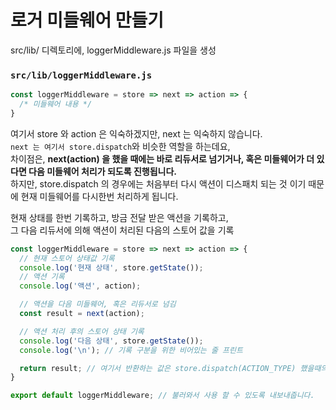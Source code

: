 # 로거 미들웨어 만들기
src/lib/ 디렉토리에, loggerMiddleware.js 파일을 생성

### **`src/lib/loggerMiddleware.js`**

```javascript
const loggerMiddleware = store => next => action => {
  /* 미들웨어 내용 */
}
```
여기서 store 와 action 은 익숙하겠지만, next 는 익숙하지 않습니다.  
`next 는 여기서 store.dispatch`와 비슷한 역할을 하는데요,  
차이점은, **next(action) 을 했을 때에는 바로 리듀서로 넘기거나, 혹은 미들웨어가 더 있다면 다음 미들웨어 처리가 되도록 진행됩니다.**  
하지만, store.dispatch 의 경우에는 처음부터 다시 액션이 디스패치 되는 것 이기 때문에 현재 미들웨어를 다시한번 처리하게 됩니다. <br>

현재 상태를 한번 기록하고, 방금 전달 받은 액션을 기록하고,  
그 다음 리듀서에 의해 액션이 처리된 다음의 스토어 값을 기록

```javascript
const loggerMiddleware = store => next => action => {
  // 현재 스토어 상태값 기록
  console.log('현재 상태', store.getState());
  // 액션 기록
  console.log('액션', action);

  // 액션을 다음 미들웨어, 혹은 리듀서로 넘김
  const result = next(action);

  // 액션 처리 후의 스토어 상태 기록
  console.log('다음 상태', store.getState());
  console.log('\n'); // 기록 구분을 위한 비어있는 줄 프린트

  return result; // 여기서 반환하는 값은 store.dispatch(ACTION_TYPE) 했을때의 결과로 설정됩니다
}

export default loggerMiddleware; // 불러와서 사용 할 수 있도록 내보내줍니다.
```
